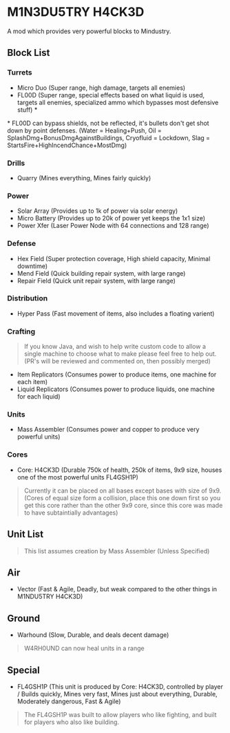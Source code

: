 # M1N3DU5TRY H4CK3D

A mod which provides very powerful blocks to Mindustry.

## Block List

### Turrets

* Micro Duo (Super range, high damage, targets all enemies)
* FL00D (Super range, special effects based on what liquid is used, targets all enemies, specialized ammo which bypasses most defensive stuff) \*

\* FL00D can bypass shields, not be reflected, it's bullets don't get shot down by point defenses. (Water = Healing+Push, Oil = SplashDmg+BonusDmgAgainstBuildings, Cryofluid = Lockdown, Slag = StartsFire+HighIncendChance+MostDmg)

### Drills

* Quarry (Mines everything, Mines fairly quickly)

### Power

* Solar Array (Provides up to 1k of power via solar energy)
* Micro Battery (Provides up to 20k of power yet keeps the 1x1 size)
* Power Xfer (Laser Power Node with 64 connections and 128 range)

### Defense

* Hex Field (Super protection coverage, High shield capacity, Minimal downtime)
* Mend Field (Quick building repair system, with large range)
* Repair Field (Quick unit repair system, with large range)

### Distribution

* Hyper Pass (Fast movement of items, also includes a floating varient)

### Crafting

> If you know Java, and wish to help write custom code to allow a single machine to choose what to make please feel free to help out. (PR's will be reviewed and commented on, then possibly merged)

* Item Replicators (Consumes power to produce items, one machine for each item)
* Liquid Replicators (Consumes power to produce liquids, one machine for each liquid)

### Units

* Mass Assembler (Consumes power and copper to produce very powerful units)

### Cores

* Core: H4CK3D (Durable 750k of health, 250k of items, 9x9 size, houses one of the most powerful units FL4GSH1P)

> Currently it can be placed on all bases except bases with size of 9x9. (Cores of equal size form a collision, place this one down first so you get this core rather than the other 9x9 core, since this core was made to have subtaintially advantages)

## Unit List

> This list assumes creation by Mass Assembler (Unless Specified)

## Air

* Vector (Fast & Agile, Deadly, but weak compared to the other things in M1NDU5TRY H4CK3D)

## Ground

* Warhound (Slow, Durable, and deals decent damage)

> W4RH0UND can now heal units in a range

## Special

* FL4GSH1P (This unit is produced by Core: H4CK3D, controlled by player / Builds quickly, Mines very fast, Mines just about everything, Durable, Moderately dangerous, Fast & Agile)

> The FL4GSH1P was built to allow players who like fighting, and built for players who also like building.

